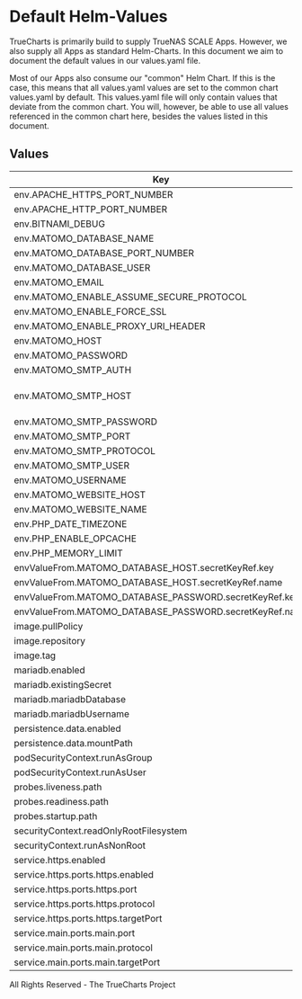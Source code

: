 # Default Helm-Values

TrueCharts is primarily build to supply TrueNAS SCALE Apps.
However, we also supply all Apps as standard Helm-Charts. In this document we aim to document the default values in our values.yaml file.

Most of our Apps also consume our "common" Helm Chart.
If this is the case, this means that all values.yaml values are set to the common chart values.yaml by default. This values.yaml file will only contain values that deviate from the common chart.
You will, however, be able to use all values referenced in the common chart here, besides the values listed in this document.

## Values

| Key | Type | Default | Description |
|-----|------|---------|-------------|
| env.APACHE_HTTPS_PORT_NUMBER | string | `"{{ .Values.service.https.ports.https.port }}"` |  |
| env.APACHE_HTTP_PORT_NUMBER | string | `"{{ .Values.service.main.ports.main.port }}"` |  |
| env.BITNAMI_DEBUG | bool | `true` |  |
| env.MATOMO_DATABASE_NAME | string | `"{{ .Values.mariadb.mariadbDatabase }}"` |  |
| env.MATOMO_DATABASE_PORT_NUMBER | int | `3306` |  |
| env.MATOMO_DATABASE_USER | string | `"{{ .Values.mariadb.mariadbUsername }}"` |  |
| env.MATOMO_EMAIL | string | `"myemail@example.com"` |  |
| env.MATOMO_ENABLE_ASSUME_SECURE_PROTOCOL | bool | `false` |  |
| env.MATOMO_ENABLE_FORCE_SSL | bool | `false` |  |
| env.MATOMO_ENABLE_PROXY_URI_HEADER | bool | `false` |  |
| env.MATOMO_HOST | string | `"127.0.0.1"` |  |
| env.MATOMO_PASSWORD | string | `"password"` |  |
| env.MATOMO_SMTP_AUTH | string | `"Plain"` |  |
| env.MATOMO_SMTP_HOST | string | `""` |  MATOMO_PROXY_CLIENT_HEADER: "HTTP_X_FORWARDED_FOR" SMTP Config |
| env.MATOMO_SMTP_PASSWORD | string | `""` |  |
| env.MATOMO_SMTP_PORT | string | `""` |  |
| env.MATOMO_SMTP_PROTOCOL | string | `""` |  |
| env.MATOMO_SMTP_USER | string | `""` |  |
| env.MATOMO_USERNAME | string | `"admin"` |  |
| env.MATOMO_WEBSITE_HOST | string | `"https://web.example.com"` |  |
| env.MATOMO_WEBSITE_NAME | string | `"My Website"` |  |
| env.PHP_DATE_TIMEZONE | string | `"{{ .Values.TZ }}"` |  |
| env.PHP_ENABLE_OPCACHE | bool | `true` |  |
| env.PHP_MEMORY_LIMIT | string | `"2048M"` |  |
| envValueFrom.MATOMO_DATABASE_HOST.secretKeyRef.key | string | `"plainhost"` |  |
| envValueFrom.MATOMO_DATABASE_HOST.secretKeyRef.name | string | `"mariadbcreds"` |  |
| envValueFrom.MATOMO_DATABASE_PASSWORD.secretKeyRef.key | string | `"mariadb-password"` |  |
| envValueFrom.MATOMO_DATABASE_PASSWORD.secretKeyRef.name | string | `"mariadbcreds"` |  |
| image.pullPolicy | string | `"IfNotPresent"` |  |
| image.repository | string | `"tccr.io/truecharts/matomo"` |  |
| image.tag | string | `"v4.8.0@sha256:54bf8e3232b0d676b3b3b3d3be7b0f5a9cd830649f8eebcd54176073dd77203c"` |  |
| mariadb.enabled | bool | `true` |  |
| mariadb.existingSecret | string | `"mariadbcreds"` |  |
| mariadb.mariadbDatabase | string | `"matomo"` |  |
| mariadb.mariadbUsername | string | `"matomo"` |  |
| persistence.data.enabled | bool | `true` |  |
| persistence.data.mountPath | string | `"/bitnami/matomo"` |  |
| podSecurityContext.runAsGroup | int | `0` |  |
| podSecurityContext.runAsUser | int | `0` |  |
| probes.liveness.path | string | `"/index.php"` |  |
| probes.readiness.path | string | `"/index.php"` |  |
| probes.startup.path | string | `"/index.php"` |  |
| securityContext.readOnlyRootFilesystem | bool | `false` |  |
| securityContext.runAsNonRoot | bool | `false` |  |
| service.https.enabled | bool | `true` |  |
| service.https.ports.https.enabled | bool | `true` |  |
| service.https.ports.https.port | int | `10173` |  |
| service.https.ports.https.protocol | string | `"HTTPS"` |  |
| service.https.ports.https.targetPort | int | `10173` |  |
| service.main.ports.main.port | int | `10172` |  |
| service.main.ports.main.protocol | string | `"HTTP"` |  |
| service.main.ports.main.targetPort | int | `10172` |  |

All Rights Reserved - The TrueCharts Project

